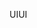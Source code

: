<span data-ttu-id="3f634-101">UI</span><span class="sxs-lookup"><span data-stu-id="3f634-101">UI</span></span>